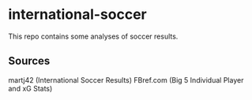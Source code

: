 # international-soccer
This repo contains some analyses of soccer results. 
## Sources 
martj42 (International Soccer Results)
FBref.com (Big 5 Individual Player and xG Stats)



